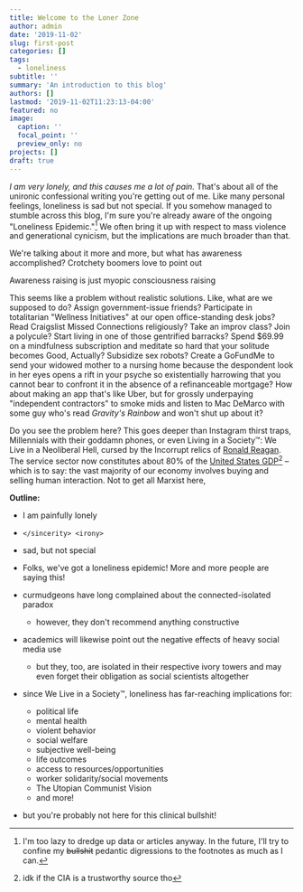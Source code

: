 ```yaml
---
title: Welcome to the Loner Zone
author: admin
date: '2019-11-02'
slug: first-post
categories: []
tags:
  - loneliness
subtitle: ''
summary: 'An introduction to this blog'
authors: []
lastmod: '2019-11-02T11:23:13-04:00'
featured: no
image:
  caption: ''
  focal_point: ''
  preview_only: no
projects: []
draft: true
---
```

*I am very lonely, and this causes me a lot of pain.* That's about all of the unironic confessional writing you're getting out of me. Like many personal feelings, loneliness is sad but not special. If you somehow managed to stumble across this blog, I'm sure you're already aware of the ongoing "Loneliness Epidemic."[^1] We often bring it up with respect to mass violence and generational cynicism, but the implications are much broader than that.

We're talking about it more and more, but what has awareness accomplished? Crotchety boomers love to point out

Awareness raising is just myopic consciousness raising

This seems like a problem without realistic solutions. Like, what are we supposed to do? Assign government-issue friends? Participate in totalitarian "Wellness Initiatives" at our open office-standing desk jobs? Read Craigslist Missed Connections religiously? Take an improv class? Join a polycule? Start living in one of those gentrified barracks? Spend $69.99 on a mindfulness subscription and meditate so hard that your solitude becomes Good, Actually? Subsidize sex robots? Create a GoFundMe to send your widowed mother to a nursing home because the despondent look in her eyes opens a rift in your psyche so existentially harrowing that you cannot bear to confront it in the absence of a refinanceable mortgage? How about making an app that's like Uber, but for grossly underpaying "independent contractors" to smoke mids and listen to Mac DeMarco with some guy who's read *Gravity's Rainbow* and won't shut up about it?

Do you see the problem here? This goes deeper than Instagram thirst traps, Millennials with their goddamn phones, or even Living in a Society&trade;: We Live in a Neoliberal Hell, cursed by the Incorrupt relics of [Ronald Reagan](https://youtu.be/RrwUkEMmKZY). The service sector now constitutes about 80% of the [United States GDP](https://www.cia.gov/library/publications/resources/the-world-factbook/fields/214.html)[^2] &ndash; which is to say: the vast majority of our economy involves buying and selling human interaction. Not to get all Marxist here,


**Outline:**

- I am painfully lonely
- `</sincerity> <irony>`
- sad, but not special
- Folks, we've got a loneliness epidemic! More and more people are saying this!
- curmudgeons have long complained about the connected-isolated paradox
  - however, they don't recommend anything constructive
- academics will likewise point out the negative effects of heavy social media use
  - but they, too, are isolated in their respective ivory towers and may even forget their obligation as social scientists altogether
- since We Live in a Society&trade;, loneliness has far-reaching implications for:
  - political life
  - mental health
  - violent behavior
  - social welfare
  - subjective well-being
  - life outcomes
  - access to resources/opportunities
  - worker solidarity/social movements
  - The Utopian Communist Vision
  - and more!
  
- but you're probably not here for this clinical bullshit!

[^1]: I'm too lazy to dredge up data or articles anyway. In the future, I'll try to confine my ~~bullshit~~ pedantic digressions to the footnotes as much as I can.

[^2]: idk if the CIA is a trustworthy source tho
